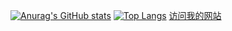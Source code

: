 [![Anurag's GitHub stats](https://github-readme-stats.vercel.app/api?username=lxdklp&show_icons=true&hide=stars,issues)](https://github.com/anuraghazra/github-readme-stats)
[![Top Langs](https://github-readme-stats.vercel.app/api/top-langs/?username=lxdklp&layout=compact)](https://github.com/anuraghazra/github-readme-stats)
[访问我的网站](https://lxdklp.top/)
